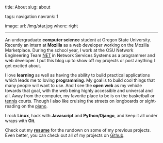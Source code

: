title: About
slug: about

tags: navigation
navrank: 1

image:
    url: /img/star.jpg
    where: right

---

An undergraduate **computer science** student at Oregon
State University. Recently an intern at **Mozilla** as a web
developer working on the Mozilla Marketplace. During the school year, I work at
the OSU Network Engineering Team [NET][net] in Network Services Systems as a
programmer and web developer. I put this blog up to show off my projects or
post anything I get excited about.

I love **learning** as well as having the ability to build practical
applications which leads me to loving **programming**. My goal is to build cool
things that many people will want to use. And I see the **open web** as my
vehicle towards that goal, with the web being highly accessible and universal
and all. Away from the computer, my favorite place to be is on the basketball
or [tennis][tennis] courts. Though I also like cruising the streets on longboards or
sight-reading on the [piano][piano].

I rock **Linux**, hack with **Javascript** and **Python/Django**, and keep it
all under wraps with **Git**.

Check out my [**resume**](/resume) for the rundown on some of my previous
projects. Even better, you can check out all of my projects on
[Github][github].

[net]:http://oregonstate.edu/net
[linkedin]:http://www.linkedin.com/pub/kevin-ngo/42/576/b5a
[piano]:http://www.youtube.com/watch?v=bocsXSPMYbU
[tennis]:http://www.facebook.com/video/video.php?v=1065800744763
[github]:http://github.com/ngokevin

